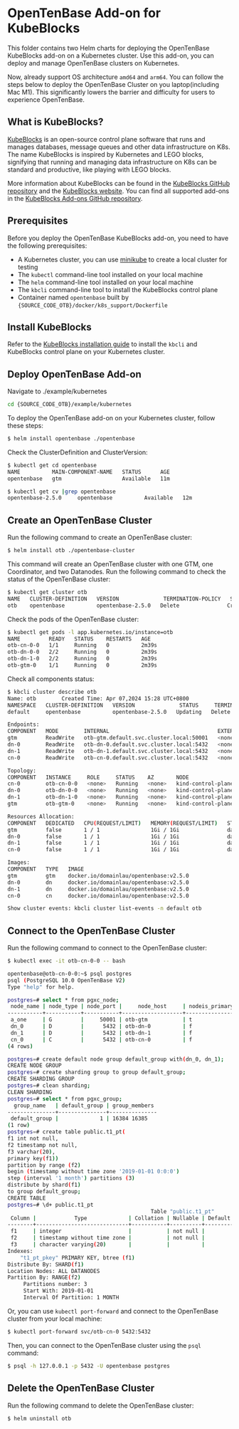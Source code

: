 # OpenTenBase Add-on for KubeBlocks

This folder contains two Helm charts for deploying the OpenTenBase KubeBlocks add-on on a Kubernetes cluster. Use this add-on, you can deploy and manage OpenTenBase clusters on Kubernetes. 

Now, already support OS architecture `amd64` and `arm64`. You can follow the steps below to deploy the OpenTenBase Cluster on you laptop(including Mac M1). This significantly lowers the barrier and difficulty for users to experience OpenTenBase.

## What is KubeBlocks?

[KubeBlocks](https://github.com/apecloud/kubeblocks) is an open-source control plane software that runs and manages databases, message queues and other data infrastructure on K8s. The name KubeBlocks is inspired by Kubernetes and LEGO blocks, signifying that running and managing data infrastructure on K8s can be standard and productive, like playing with LEGO blocks.

More information about KubeBlocks can be found in the [KubeBlocks GitHub repository](https://github.com/apecloud/kubeblocks) and the [KubeBlocks website](https://kubeblocks.io/). You can find all supported add-ons in the [KubeBlocks Add-ons GitHub repository](https://github.com/apecloud/kubeblocks-addons).

## Prerequisites

Before you deploy the OpenTenBase KubeBlocks add-on, you need to have the following prerequisites:
* A Kubernetes cluster, you can use [minikube](https://minikube.sigs.k8s.io/docs/) to create a local cluster for testing
* The `kubectl` command-line tool installed on your local machine
* The `helm` command-line tool installed on your local machine
* The `kbcli` command-line tool to install the KubeBlocks control plane
* Container named `opentenbase` built by `{SOURCE_CODE_OTB}/docker/k8s_support/Dockerfile`

## Install KubeBlocks

Refer to the [KubeBlocks installation guide](https://kubeblocks.io/docs/release-0.8/user_docs/installation/install-with-kbcli/install-kbcli) to install the `kbcli` and  KubeBlocks control plane on your Kubernetes cluster.

## Deploy OpenTenBase Add-on

Navigate to ./example/kubernetes

```bash
cd {SOURCE_CODE_OTB}/example/kubernetes
```

To deploy the OpenTenBase add-on on your Kubernetes cluster, follow these steps:

```bash
$ helm install opentenbase ./opentenbase
```

Check the ClusterDefinition and ClusterVersion:

```bash
$ kubectl get cd opentenbase
NAME          MAIN-COMPONENT-NAME   STATUS      AGE
opentenbase   gtm                   Available   11m

$ kubectl get cv |grep opentenbase
opentenbase-2.5.0     opentenbase          Available   12m
```

## Create an OpenTenBase Cluster
Run the following command to create an OpenTenBase cluster:

```bash
$ helm install otb ./opentenbase-cluster
```

This command will create an OpenTenBase cluster with one GTM, one Coordinator, and two Datanodes. Run the following command to check the status of the OpenTenBase cluster:

```bash
$ kubectl get cluster otb
NAME   CLUSTER-DEFINITION   VERSION              TERMINATION-POLICY   STATUS     AGE
otb    opentenbase          opentenbase-2.5.0   Delete               Creating   12s
```

Check the pods of the OpenTenBase cluster:

```bash
$ kubectl get pods -l app.kubernetes.io/instance=otb
NAME         READY   STATUS    RESTARTS   AGE
otb-cn-0-0   1/1     Running   0          2m39s
otb-dn-0-0   2/2     Running   0          2m39s
otb-dn-1-0   2/2     Running   0          2m39s
otb-gtm-0    1/1     Running   0          2m39s
```

Check all components status:

```bash
$ kbcli cluster describe otb
Name: otb        Created Time: Apr 07,2024 15:28 UTC+0800
NAMESPACE   CLUSTER-DEFINITION   VERSION              STATUS     TERMINATION-POLICY   
default     opentenbase          opentenbase-2.5.0   Updating   Delete               

Endpoints:
COMPONENT   MODE        INTERNAL                                  EXTERNAL   
gtm         ReadWrite   otb-gtm.default.svc.cluster.local:50001   <none>     
dn-0        ReadWrite   otb-dn-0.default.svc.cluster.local:5432   <none>     
dn-1        ReadWrite   otb-dn-1.default.svc.cluster.local:5432   <none>     
cn-0        ReadWrite   otb-cn-0.default.svc.cluster.local:5432   <none>     

Topology:
COMPONENT   INSTANCE     ROLE     STATUS    AZ       NODE                            CREATED-TIME                 
cn-0        otb-cn-0-0   <none>   Running   <none>   kind-control-plane/172.18.0.2   Apr 07,2024 15:28 UTC+0800   
dn-0        otb-dn-0-0   <none>   Running   <none>   kind-control-plane/172.18.0.2   Apr 07,2024 15:28 UTC+0800   
dn-1        otb-dn-1-0   <none>   Running   <none>   kind-control-plane/172.18.0.2   Apr 07,2024 15:28 UTC+0800   
gtm         otb-gtm-0    <none>   Running   <none>   kind-control-plane/172.18.0.2   Apr 07,2024 15:28 UTC+0800   

Resources Allocation:
COMPONENT   DEDICATED   CPU(REQUEST/LIMIT)   MEMORY(REQUEST/LIMIT)   STORAGE-SIZE   STORAGE-CLASS   
gtm         false       1 / 1                1Gi / 1Gi               data:20Gi      standard        
dn-0        false       1 / 1                1Gi / 1Gi               data:20Gi      standard        
dn-1        false       1 / 1                1Gi / 1Gi               data:20Gi      standard        
cn-0        false       1 / 1                1Gi / 1Gi               data:20Gi      standard        

Images:
COMPONENT   TYPE   IMAGE                                    
gtm         gtm    docker.io/domainlau/opentenbase:v2.5.0   
dn-0        dn     docker.io/domainlau/opentenbase:v2.5.0   
dn-1        dn     docker.io/domainlau/opentenbase:v2.5.0   
cn-0        cn     docker.io/domainlau/opentenbase:v2.5.0   

Show cluster events: kbcli cluster list-events -n default otb
```

## Connect to the OpenTenBase Cluster
Run the following command to connect to the OpenTenBase cluster:

```bash
$ kubectl exec -it otb-cn-0-0 -- bash

opentenbase@otb-cn-0-0:~$ psql postgres
psql (PostgreSQL 10.0 OpenTenBase V2)
Type "help" for help.

postgres=# select * from pgxc_node;
 node_name | node_type | node_port |     node_host     | nodeis_primary | nodeis_preferred |   node_id   |  node_cluster_name  
-----------+-----------+-----------+-------------------+----------------+------------------+-------------+---------------------
 a_one     | G         |     50001 | otb-gtm           | t              | f                | -1343982441 | opentenbase_cluster
 dn_0      | D         |      5432 | otb-dn-0          | f              | f                |  1485981022 | opentenbase_cluster
 dn_1      | D         |      5432 | otb-dn-1          | f              | f                | -1300059100 | opentenbase_cluster
 cn_0      | C         |      5432 | otb-cn-0          | f              | f                | -1541982360 | opentenbase_cluster
(4 rows)

postgres=# create default node group default_group with(dn_0, dn_1);
CREATE NODE GROUP
postgres=# create sharding group to group default_group;
CREATE SHARDING GROUP
postgres=# clean sharding;
CLEAN SHARDING
postgres=# select * from pgxc_group;
  group_name   | default_group | group_members 
---------------+---------------+---------------
 default_group |             1 | 16384 16385
(1 row)
postgres=# create table public.t1_pt(
f1 int not null,
f2 timestamp not null,
f3 varchar(20),
primary key(f1)) 
partition by range (f2) 
begin (timestamp without time zone '2019-01-01 0:0:0') 
step (interval '1 month') partitions (3) 
distribute by shard(f1) 
to group default_group;
CREATE TABLE
postgres=# \d+ public.t1_pt
                                             Table "public.t1_pt"
 Column |            Type             | Collation | Nullable | Default | Storage  | Stats target | Description 
--------+-----------------------------+-----------+----------+---------+----------+--------------+-------------
 f1     | integer                     |           | not null |         | plain    |              | 
 f2     | timestamp without time zone |           | not null |         | plain    |              | 
 f3     | character varying(20)       |           |          |         | extended |              | 
Indexes:
    "t1_pt_pkey" PRIMARY KEY, btree (f1)
Distribute By: SHARD(f1)
Location Nodes: ALL DATANODES
Partition By: RANGE(f2)
     Partitions number: 3
     Start With: 2019-01-01
     Interval Of Partition: 1 MONTH
```

Or, you can use `kubectl port-forward` and connect to the OpenTenBase cluster from your local machine:

```bash
$ kubectl port-forward svc/otb-cn-0 5432:5432
```

Then, you can connect to the OpenTenBase cluster using the `psql` command:

```bash
$ psql -h 127.0.0.1 -p 5432 -U opentenbase postgres
```

## Delete the OpenTenBase Cluster
Run the following command to delete the OpenTenBase cluster:

```bash
$ helm uninstall otb
```
